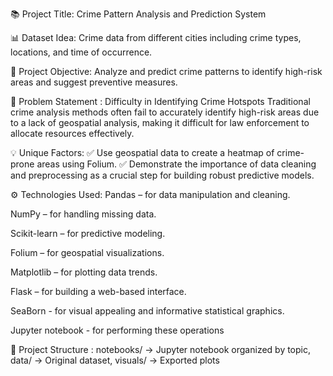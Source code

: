 📚 Project Title:
    Crime Pattern Analysis and Prediction System
    
📊 Dataset Idea:
    Crime data from different cities including crime types, locations, and time of occurrence.

🎯 Project Objective:
    Analyze and predict crime patterns to identify high-risk areas and suggest preventive measures.

📝 Problem Statement :
Difficulty in Identifying Crime Hotspots
Traditional crime analysis methods often fail to accurately identify high-risk areas due to a lack of geospatial analysis, making it difficult for law enforcement to allocate resources effectively.

💡 Unique Factors:
✅ Use geospatial data to create a heatmap of crime-prone areas using Folium.
✅ Demonstrate the importance of data cleaning and preprocessing as a crucial step for building robust predictive models.

⚙️ Technologies Used:
Pandas – for data manipulation and cleaning.

NumPy – for handling missing data.

Scikit-learn – for predictive modeling.

Folium – for geospatial visualizations.

Matplotlib – for plotting data trends.

Flask – for building a web-based interface.

SeaBorn - for visual appealing and informative statistical graphics.

Jupyter notebook - for performing these operations

📁 Project Structure :
notebooks/ → Jupyter notebook organized by topic, 
data/ → Original dataset, 
visuals/ → Exported plots
